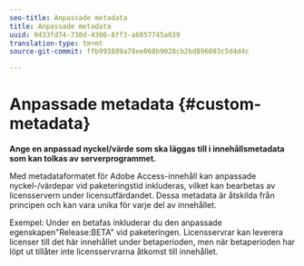 ```yaml
---
seo-title: Anpassade metadata
title: Anpassade metadata
uuid: 9433fd74-730d-4306-8ff3-a6857745a039
translation-type: tm+mt
source-git-commit: ffb993889a78ee068b9028cb2bd896003c5d4d4c

---
```



# Anpassade metadata {#custom-metadata}

**Ange en anpassad nyckel/värde som ska läggas till i innehållsmetadata som kan tolkas av serverprogrammet.**

Med metadataformatet för Adobe Access-innehåll kan anpassade nyckel-/värdepar vid paketeringstid inkluderas, vilket kan bearbetas av licensservern under licensutfärdandet. Dessa metadata är åtskilda från principen och kan vara unika för varje del av innehållet.

Exempel: Under en betafas inkluderar du den anpassade egenskapen&quot;Release:BETA&quot; vid paketeringen. Licensservrar kan leverera licenser till det här innehållet under betaperioden, men när betaperioden har löpt ut tillåter inte licensservrarna åtkomst till innehållet.
